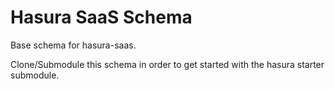 # Hasura SaaS Schema

Base schema for hasura-saas.

Clone/Submodule this schema in order to get started with the hasura starter submodule.